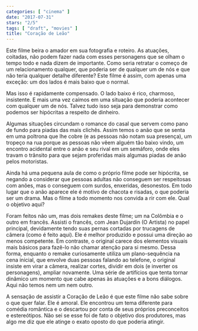 ```yaml
---
categories: [ "cinema" ]
date: "2017-07-31"
stars: "2/5"
tags: [ "draft", "movies" ]
title: "Coração de Leão"
---
```

Este filme beira o amador em sua fotografia e roteiro. As atuações,
coitadas, não podem fazer nada com esses personagens que se olham o
tempo todo e nada dizem de importante. Como seria retratar o começo
de um relacionamento qualquer, que poderia ser de qualquer um de nós
e que não teria qualquer detalhe diferente? Este filme é assim, com
apenas uma exceção: um dos lados é mais baixo que o normal.

Mas isso é rapidamente compensado. O lado baixo é rico, charmoso,
insistente. E mais uma vez caímos em uma situação que poderia acontecer
com qualquer um de nós. Talvez tudo isso seja para demonstrar como
podemos ser hipócritas a respeito de dinheiro.

Algumas situações circundam o romance do casal que servem como pano de
fundo para piadas das mais clichês. Assim temos o anão que se senta em
uma poltrona que lhe cobre (e as pessoas não notam sua presença), um
tropeço na rua porque as pessoas não vêem alguém tão baixo vindo,
um encontro acidental entre o anão e seu rival em um semáforo, onde
eles travam o trânsito para que sejam proferidas mais algumas piadas
de anão pelos motoristas.

Ainda há uma pequena aula de como o próprio filme pode ser hipócrita,
se negando a considerar que pessoas adultas não conseguem ser respeitosas
com anões, mas o conseguem com surdos, enxeridas, desonestos. Em todo
lugar que o anão aparece ele é motivo de chacota e risadas, o que
poderia ser um drama. Mas o filme a todo momento nos convida a rir com
ele. Qual o objetivo aqui?

Foram feitos não um, mas dois remakes deste filme; um na Colômbia e
o outro em francês. Assisti o francês, com Jean Dujardin (O Artista)
no papel principal, devidamente tendo suas pernas cortadas por trucagens
de câmera (como é feito aqui). Ele é melhor produzido e possui uma
direção ao menos competente. Em contraste, o original carece dos
elementos visuais mais básicos para fazê-lo não chamar atenção
para si mesmo. Dessa forma, enquanto o remake curiosamente utiliza um
plano-sequência na cena inicial, que envolve duas pessoas falando ao
telefone, o original insiste em virar a câmera, realizar cortes, dividir
em dois (e inverter os personagens), ampliar novamente. Uma série de
artifícios que tenta tornar dinâmico um momento que cabe apenas às
atuações e a bons diálogos. Aqui não temos nem um nem outro.

A sensação de assistir a Coração de Leão é que este filme não sabe
sobre o que quer falar. Ele é amoral. Ele encontrou um tema diferente
para comédia romântica e o descartou por conta de seus próprios
preconceitos e estereótipos. Não sei se esse foi de fato o objetivo
dos produtores, mas algo me diz que ele atinge o exato oposto do que
poderia atingir.
